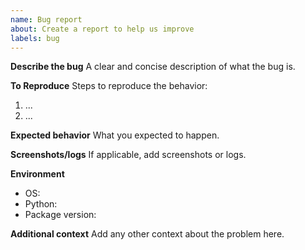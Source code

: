```yaml
---
name: Bug report
about: Create a report to help us improve
labels: bug
---
```


**Describe the bug**
A clear and concise description of what the bug is.

**To Reproduce**
Steps to reproduce the behavior:
1. ...
2. ...

**Expected behavior**
What you expected to happen.

**Screenshots/logs**
If applicable, add screenshots or logs.

**Environment**
- OS: 
- Python: 
- Package version: 

**Additional context**
Add any other context about the problem here.

